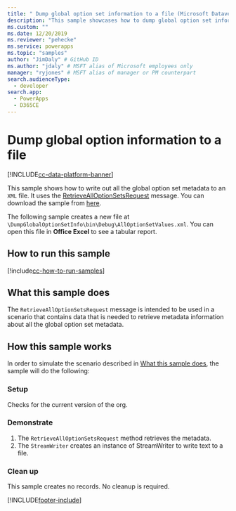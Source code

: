 ```yaml
---
title: " Dump global option set information to a file (Microsoft Dataverse) | Microsoft Docs" # Intent and product brand in a unique string of 43-59 chars including spaces
description: "This sample showcases how to dump global option set information to a file." # 115-145 characters including spaces. This abstract displays in the search result.
ms.custom: ""
ms.date: 12/20/2019
ms.reviewer: "pehecke"
ms.service: powerapps
ms.topic: "samples"
author: "JimDaly" # GitHub ID
ms.author: "jdaly" # MSFT alias of Microsoft employees only
manager: "ryjones" # MSFT alias of manager or PM counterpart
search.audienceType: 
  - developer
search.app: 
  - PowerApps
  - D365CE
---
```


# Dump global option information to a file

[!INCLUDE[cc-data-platform-banner](../../../../includes/cc-data-platform-banner.md)]

This sample shows how to write out all the global option set metadata to an `XML` file. It uses the [RetrieveAllOptionSetsRequest](/dotnet/api/microsoft.xrm.sdk.messages.retrievealloptionsetsrequest?view=dynamics-general-ce-9) message. You can download the sample from [here](https://github.com/microsoft/PowerApps-Samples/tree/master/cds/orgsvc/C%23/DumpGlobalOptionSetInfo).

The following sample creates a new file at `\DumpGlobalOptionSetInfo\bin\Debug\AllOptionSetValues.xml`. You can open this file in **Office Excel** to see a tabular report. 

## How to run this sample

[!include[cc-how-to-run-samples](../../includes/cc-how-to-run-samples.md)]

## What this sample does

The `RetrieveAllOptionSetsRequest` message is intended to be used in a scenario that contains data that is needed to retrieve metadata information about all the global option set metadata.

## How this sample works

In order to simulate the scenario described in [What this sample does](#what-this-sample-does), the sample will do the following:

### Setup

Checks for the current version of the org.

### Demonstrate

1. The `RetrieveAllOptionSetsRequest` method retrieves the metadata. 
1. The `StreamWriter` creates an instance of StreamWriter to write text to a file.

### Clean up

This sample creates no records. No cleanup is required.


[!INCLUDE[footer-include](../../../../includes/footer-banner.md)]